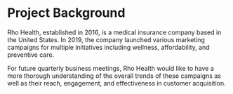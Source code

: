 # Project Background
Rho Health, established in 2016, is a medical insurance company based in the United States. In 2019, the company launched various marketing campaigns for multiple initiatives including wellness, affordability, and preventive care. 

For future quarterly business meetings, Rho Health would like to have a more thorough understanding of the overall trends of these campaigns as well as their reach, engagement, and effectiveness in customer acquisition.
